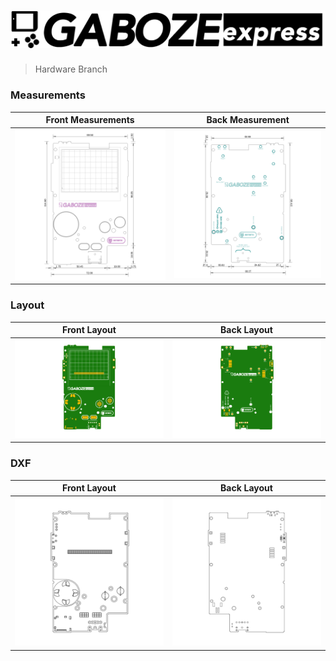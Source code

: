 # ![Gaboze Express](Assets/GabozeExpress.png)
> Hardware Branch



### Measurements

| Front Measurements | Back Measurement |
| ------------------ | ---------------- |
| ![Gaboze Express](Assets/MeasurementsFront.png) | ![Gaboze Express](Assets/MeasurementsBack.png) |

### Layout

| Front Layout | Back Layout |
| ------------------ | ---------------- |
| ![Gaboze Express](Assets/LayoutFront.png) | ![Gaboze Express](Assets/LayoutBack.png) |

### DXF

| Front Layout | Back Layout |
| ------------------ | ---------------- |
| ![Gaboze Express](Assets/DxfFront.png) | ![Gaboze Express](Assets/DxfBack.png) |



